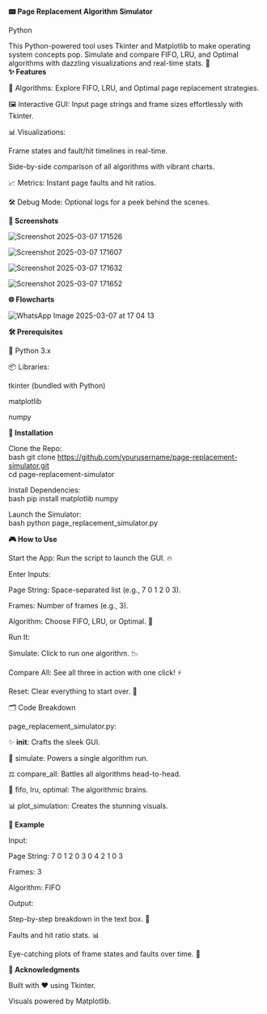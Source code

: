 <b>📟 Page Replacement Algorithm Simulator</b>

Python 

This Python-powered tool uses Tkinter and Matplotlib to make operating system concepts pop. Simulate and compare FIFO, LRU, and Optimal algorithms with dazzling visualizations and real-time stats. 🚀  
<b>✨ Features</b>

🧠 Algorithms: Explore FIFO, LRU, and Optimal page replacement strategies.  

🖼️ Interactive GUI: Input page strings and frame sizes effortlessly with Tkinter.  

📊 Visualizations:  

Frame states and fault/hit timelines in real-time.  

Side-by-side comparison of all algorithms with vibrant charts.

📈 Metrics: Instant page faults and hit ratios.  

🛠️ Debug Mode: Optional logs for a peek behind the scenes.

<b>📸 Screenshots</b>

![Screenshot 2025-03-07 171526](https://github.com/user-attachments/assets/13adb948-ecaa-4178-99e3-53cb075032bd)

![Screenshot 2025-03-07 171607](https://github.com/user-attachments/assets/c7eafce5-65d0-41a7-83d0-6c957480d82e)

![Screenshot 2025-03-07 171632](https://github.com/user-attachments/assets/4263f18c-2f26-49da-bc32-53719293252a)

![Screenshot 2025-03-07 171652](https://github.com/user-attachments/assets/0335f1b2-18a0-40aa-847b-c7988ded37a0)

<b>🌐 Flowcharts</b>

![WhatsApp Image 2025-03-07 at 17 04 13](https://github.com/user-attachments/assets/72aa9645-6758-4c86-b3ff-1ff168b46619)

<b>🛠️ Prerequisites</b>

🐍 Python 3.x  

📦 Libraries:  

tkinter (bundled with Python)  

matplotlib  

numpy

<b>🚀 Installation</b>

Clone the Repo:  
bash
git clone https://github.com/yourusername/page-replacement-simulator.git  
cd page-replacement-simulator  

Install Dependencies:  
bash
pip install matplotlib numpy  

Launch the Simulator:  
bash
python page_replacement_simulator.py  

<b>🎮 How to Use</b>

Start the App: Run the script to launch the GUI. 🔥  

Enter Inputs:  

Page String: Space-separated list (e.g., 7 0 1 2 0 3).  

Frames: Number of frames (e.g., 3).  

Algorithm: Choose FIFO, LRU, or Optimal. 🎯

Run It:  

Simulate: Click to run one algorithm. 📉  

Compare All: See all three in action with one click! ⚡  

Reset: Clear everything to start over. 🧹

🗂️ Code Breakdown

page_replacement_simulator.py:  

✨ __init__: Crafts the sleek GUI.  

🚀 simulate: Powers a single algorithm run.  

⚖️ compare_all: Battles all algorithms head-to-head.  

🧩 fifo, lru, optimal: The algorithmic brains.  

📊 plot_simulation: Creates the stunning visuals.

<b>🌟 Example</b>

Input:  

Page String: 7 0 1 2 0 3 0 4 2 1 0 3  

Frames: 3  

Algorithm: FIFO

Output:  

Step-by-step breakdown in the text box. 📜  

Faults and hit ratio stats. 📊  

Eye-catching plots of frame states and faults over time. 🎨

<b>🙌 Acknowledgments</b>

Built with ❤️ using Tkinter.  

Visuals powered by Matplotlib.  
